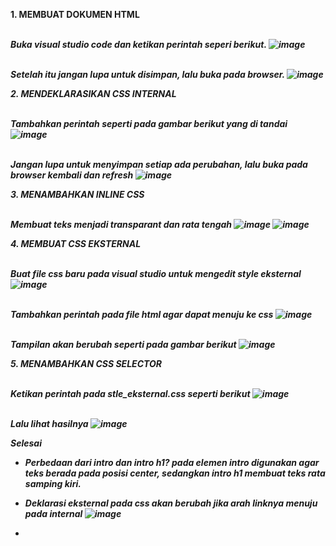 <b>1. MEMBUAT DOKUMEN HTML
  
<br><i>Buka visual studio code dan ketikan perintah seperi berikut.
  ![image](https://user-images.githubusercontent.com/81254764/113333931-438cd500-934d-11eb-896b-27ec3545493c.png)

<br><i>Setelah itu jangan lupa untuk disimpan, lalu buka pada browser.
  ![image](https://user-images.githubusercontent.com/81254764/113334366-d3328380-934d-11eb-85ca-e0b7497c5cb3.png)


<b>2. MENDEKLARASIKAN CSS INTERNAL
  
<br><i>Tambahkan perintah seperti pada gambar berikut yang di tandai
  ![image](https://user-images.githubusercontent.com/81254764/113335076-aa5ebe00-934e-11eb-85a5-051f158757ce.png)

<br><i>Jangan lupa untuk menyimpan setiap ada perubahan, lalu buka pada browser kembali dan refresh
  ![image](https://user-images.githubusercontent.com/81254764/113335657-72a44600-934f-11eb-83b5-8759612497fe.png)


<b>3. MENAMBAHKAN INLINE CSS
 
<br><i>Membuat teks menjadi transparant dan rata tengah
  ![image](https://user-images.githubusercontent.com/81254764/113336378-84d2b400-9350-11eb-9d71-9e98131c35be.png)
  ![image](https://user-images.githubusercontent.com/81254764/113336500-b3508f00-9350-11eb-8f35-b4e475d4c594.png)


<b>4. MEMBUAT CSS EKSTERNAL
  
<br><i>Buat file css baru pada visual studio untuk mengedit style eksternal
  ![image](https://user-images.githubusercontent.com/81254764/113339819-3b389800-9355-11eb-8c67-0e11cb0fe4d5.png)

<br><i>Tambahkan perintah pada file html agar dapat menuju ke css
  ![image](https://user-images.githubusercontent.com/81254764/113340093-a4b8a680-9355-11eb-87ac-7170a9aed4da.png)

<br><i>Tampilan akan berubah seperti pada gambar berikut
  ![image](https://user-images.githubusercontent.com/81254764/113339872-53a8b280-9355-11eb-9ca5-00553cd7b044.png)


<b>5. MENAMBAHKAN CSS SELECTOR
  
 <br><i>Ketikan perintah pada stle_eksternal.css seperti berikut
  ![image](https://user-images.githubusercontent.com/81254764/113341467-64f2be80-9357-11eb-895d-23008c114c71.png)

<br><i>Lalu lihat hasilnya<i>
  ![image](https://user-images.githubusercontent.com/81254764/113341624-910e3f80-9357-11eb-850d-24f84288a66b.png)


Selesai


- Perbedaan dari intro dan intro h1? pada elemen intro digunakan agar teks berada pada posisi center, sedangkan intro h1 membuat teks rata samping kiri.

- Deklarasi eksternal pada css akan berubah jika arah linknya menuju pada internal
![image](https://user-images.githubusercontent.com/81254764/113342845-32e25c00-9359-11eb-9a72-eb50650b0f11.png)

- 
